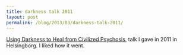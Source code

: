 ```yaml
---
title: darkness talk 2011
layout: post
permalink: /blog/2013/03/darkness-talk-2011/
---
```


[Using Darkness to Heal from Civilized Psychosis][1], talk I gave in 2011 in Helsingborg. I liked how it went.

   [1]: http://www.youtube.com/watch?v=P8dMuf4KtUM
